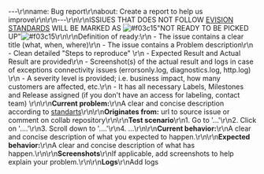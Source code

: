 ---\r\nname: Bug report\r\nabout: Create a report to help us improve\r\n\r\n---\r\n\r\nISSIUES THAT DOES NOT FOLLOW [EVISION STANDARDS](https://evisionindustysoftware.atlassian.net/wiki/spaces/PV/pages/412221952/Definition+of+Ready) WILL BE MARKED AS ![#f03c15](https://placehold.it/15/f03c15/000000?text=+)\"NOT READY TO BE PICKED UP\"![#f03c15](https://placehold.it/15/f03c15/000000?text=+)\r\n\r\nDefinition of ready:\r\n - The issue contains a clear title (what, when, where)\r\n - The issue contains a Problem description\r\n - Clean detailed \"Steps to reproduce\" \r\n - Expected Result and Actual Result are provided\r\n - Screenshot(s) of the actual result and logs in case of exceptions connectivity issues (errorsonly.log, diagnostics.log, http.log) \r\n - A severity level is provided; i.e. business impact, how many customers are affected, etc.\r\n - It has all necessary Labels, Milestones and Release assigned (if you don't have an access for labeling, contact team) \r\n\r\n**Current problem:**\r\nA clear and concise description according to [standarts](https://evisionindustysoftware.atlassian.net/wiki/spaces/PV/pages/412221952/Definition+of+Ready)\r\n\r\n**Originates from:** url to source issue or comment on collab repository\r\n\r\n**Test scenario**\r\n1. Go to '...'\r\n2. Click on '....'\r\n3. Scroll down to '....'\r\n4. ...\r\n\r\n**Current behavior:**\r\nA clear and concise description of what you expected to happen.\r\n\r\n**Expected behavior:**\r\nA clear and concise description of what has happen.\r\n\r\n**Screenshots**\r\nIf applicable, add screenshots to help explain your problem.\r\n\r\n**Logs**\r\nAdd logs
